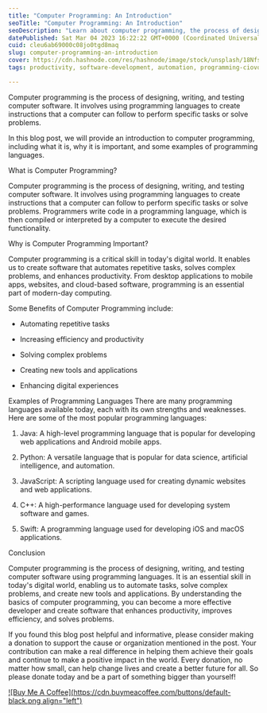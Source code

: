 ```yaml
---
title: "Computer Programming: An Introduction"
seoTitle: "Computer Programming: An Introduction"
seoDescription: "Learn about computer programming, the process of designing, writing, and testing computer software using programming languages."
datePublished: Sat Mar 04 2023 16:22:22 GMT+0000 (Coordinated Universal Time)
cuid: cleu6ab69000c08jo0tgd8maq
slug: computer-programming-an-introduction
cover: https://cdn.hashnode.com/res/hashnode/image/stock/unsplash/18NfsFU0qmU/upload/43f1d41f28c92db3b082d62e965d5bd9.jpeg
tags: productivity, software-development, automation, programming-ciovqvfcb008mb253jrczo9ye, computer-programming

---
```


Computer programming is the process of designing, writing, and testing computer software. It involves using programming languages to create instructions that a computer can follow to perform specific tasks or solve problems.

In this blog post, we will provide an introduction to computer programming, including what it is, why it is important, and some examples of programming languages.

What is Computer Programming?

Computer programming is the process of designing, writing, and testing computer software. It involves using programming languages to create instructions that a computer can follow to perform specific tasks or solve problems. Programmers write code in a programming language, which is then compiled or interpreted by a computer to execute the desired functionality.

Why is Computer Programming Important?

Computer programming is a critical skill in today's digital world. It enables us to create software that automates repetitive tasks, solves complex problems, and enhances productivity. From desktop applications to mobile apps, websites, and cloud-based software, programming is an essential part of modern-day computing.

Some Benefits of Computer Programming include:

* Automating repetitive tasks
    
* Increasing efficiency and productivity
    
* Solving complex problems
    
* Creating new tools and applications
    
* Enhancing digital experiences
    

Examples of Programming Languages There are many programming languages available today, each with its own strengths and weaknesses. Here are some of the most popular programming languages:

1. Java: A high-level programming language that is popular for developing web applications and Android mobile apps.
    
2. Python: A versatile language that is popular for data science, artificial intelligence, and automation.
    
3. JavaScript: A scripting language used for creating dynamic websites and web applications.
    
4. C++: A high-performance language used for developing system software and games.
    
5. Swift: A programming language used for developing iOS and macOS applications.
    

Conclusion

Computer programming is the process of designing, writing, and testing computer software using programming languages. It is an essential skill in today's digital world, enabling us to automate tasks, solve complex problems, and create new tools and applications. By understanding the basics of computer programming, you can become a more effective developer and create software that enhances productivity, improves efficiency, and solves problems.

If you found this blog post helpful and informative, please consider making a donation to support the cause or organization mentioned in the post. Your contribution can make a real difference in helping them achieve their goals and continue to make a positive impact in the world. Every donation, no matter how small, can help change lives and create a better future for all. So please donate today and be a part of something bigger than yourself!

[![Buy Me A Coffee](https://cdn.buymeacoffee.com/buttons/default-black.png align="left")](https://www.buymeacoffee.com/yelk11)